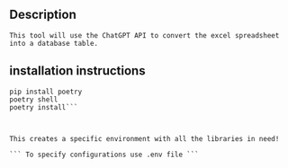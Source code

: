 ## Description
```
This tool will use the ChatGPT API to convert the excel spreadsheet into a database table.
```

## installation instructions

```
pip install poetry
poetry shell
poetry install```



This creates a specific environment with all the libraries in need!

``` To specify configurations use .env file ```
